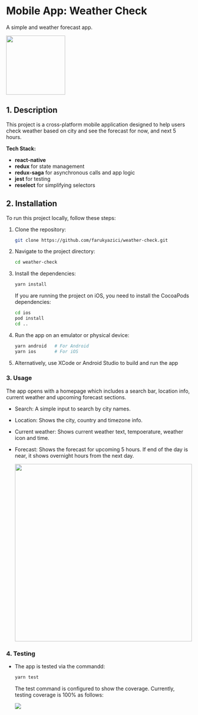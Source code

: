 # Mobile App: Weather Check
A simple and weather forecast app.

<img src="https://i.ibb.co/HY6VptB/wc-logos.png" height="160" />

## 1. Description
This project is a cross-platform mobile application designed to help users check weather based on city and see the forecast for now, and next 5 hours.

**Tech Stack:**
- **react-native**
- **redux** for state management
- **redux-saga** for asynchronous calls and app logic
- **jest** for testing
- **reselect** for simplifying selectors

## 2. Installation
To run this project locally, follow these steps:

1. Clone the repository:
   ```bash
   git clone https://github.com/farukyazici/weather-check.git
   ```
2. Navigate to the project directory:
   ```bash
   cd weather-check
   ```
3. Install the dependencies:
   ```bash
   yarn install
   ```
   If you are running the project on iOS, you need to install the CocoaPods dependencies:
   ```bash
   cd ios
   pod install
   cd ..
   ```

4. Run the app on an emulator or physical device:
   ```bash
   yarn android   # For Android
   yarn ios       # For iOS
   ```
5. Alternatively, use XCode or Android Studio to build and run the app


### 3. **Usage**
The app opens with a homepage which includes a search bar, location info, current weather and upcoming forecast sections.
   - Search: A simple input to search by city names.
   - Location: Shows the city, country and timezone info.
   - Current weather: Shows current weather text, tempoerature, weather icon and time.
   - Forecast: Shows the forecast for upcoming 5 hours. If end of the day is near, it shows overnight hours from the next day.

     <img src="https://i.ibb.co/NT292Wy/screenshots.png" height="480" />


### 4. **Testing**
- The app is tested via the commandd:
   ```bash
   yarn test
   ```
   The test command is configured to show the coverage. Currently, testing coverage is 100% as follows:

   <img src="https://i.ibb.co/7bgHTX2/Screenshot-2024-09-11-at-21-37-01.png" />

